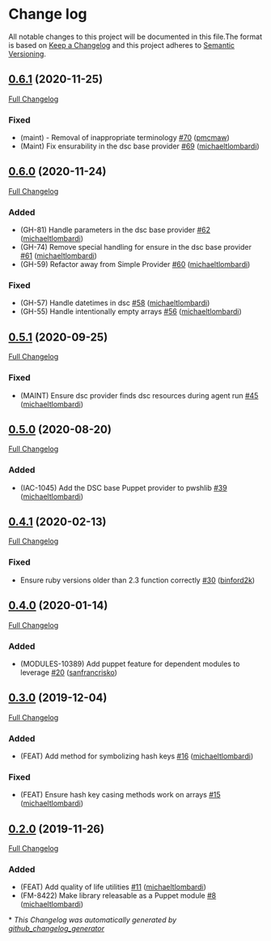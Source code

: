 # Change log

All notable changes to this project will be documented in this file.The format is based on [Keep a Changelog](http://keepachangelog.com/en/1.0.0/) and this project adheres to [Semantic Versioning](http://semver.org).

## [0.6.1](https://github.com/puppetlabs/ruby-pwsh/tree/0.6.1) (2020-11-25)

[Full Changelog](https://github.com/puppetlabs/ruby-pwsh/compare/0.6.0...0.6.1)

### Fixed

- \(maint\) - Removal of inappropriate terminology [\#70](https://github.com/puppetlabs/ruby-pwsh/pull/70) ([pmcmaw](https://github.com/pmcmaw))
- \(Maint\) Fix ensurability in the dsc base provider [\#69](https://github.com/puppetlabs/ruby-pwsh/pull/69) ([michaeltlombardi](https://github.com/michaeltlombardi))

## [0.6.0](https://github.com/puppetlabs/ruby-pwsh/tree/0.6.0) (2020-11-24)

[Full Changelog](https://github.com/puppetlabs/ruby-pwsh/compare/0.5.1...0.6.0)

### Added

- \(GH-81\) Handle parameters in the dsc base provider [\#62](https://github.com/puppetlabs/ruby-pwsh/pull/62) ([michaeltlombardi](https://github.com/michaeltlombardi))
- \(GH-74\) Remove special handling for ensure in the dsc base provider [\#61](https://github.com/puppetlabs/ruby-pwsh/pull/61) ([michaeltlombardi](https://github.com/michaeltlombardi))
- \(GH-59\) Refactor away from Simple Provider [\#60](https://github.com/puppetlabs/ruby-pwsh/pull/60) ([michaeltlombardi](https://github.com/michaeltlombardi))

### Fixed

- \(GH-57\) Handle datetimes in dsc [\#58](https://github.com/puppetlabs/ruby-pwsh/pull/58) ([michaeltlombardi](https://github.com/michaeltlombardi))
- \(GH-55\) Handle intentionally empty arrays [\#56](https://github.com/puppetlabs/ruby-pwsh/pull/56) ([michaeltlombardi](https://github.com/michaeltlombardi))

## [0.5.1](https://github.com/puppetlabs/ruby-pwsh/tree/0.5.1) (2020-09-25)

[Full Changelog](https://github.com/puppetlabs/ruby-pwsh/compare/0.5.0...0.5.1)

### Fixed

- \(MAINT\) Ensure dsc provider finds dsc resources during agent run [\#45](https://github.com/puppetlabs/ruby-pwsh/pull/45) ([michaeltlombardi](https://github.com/michaeltlombardi))

## [0.5.0](https://github.com/puppetlabs/ruby-pwsh/tree/0.5.0) (2020-08-20)

[Full Changelog](https://github.com/puppetlabs/ruby-pwsh/compare/0.4.1...0.5.0)

### Added

- \(IAC-1045\) Add the DSC base Puppet provider to pwshlib [\#39](https://github.com/puppetlabs/ruby-pwsh/pull/39) ([michaeltlombardi](https://github.com/michaeltlombardi))

## [0.4.1](https://github.com/puppetlabs/ruby-pwsh/tree/0.4.1) (2020-02-13)

[Full Changelog](https://github.com/puppetlabs/ruby-pwsh/compare/0.4.0...0.4.1)

### Fixed

- Ensure ruby versions older than 2.3 function correctly [\#30](https://github.com/puppetlabs/ruby-pwsh/pull/30) ([binford2k](https://github.com/binford2k))

## [0.4.0](https://github.com/puppetlabs/ruby-pwsh/tree/0.4.0) (2020-01-14)

[Full Changelog](https://github.com/puppetlabs/ruby-pwsh/compare/0.3.0...0.4.0)

### Added

- \(MODULES-10389\) Add puppet feature for dependent modules to leverage [\#20](https://github.com/puppetlabs/ruby-pwsh/pull/20) ([sanfrancrisko](https://github.com/sanfrancrisko))

## [0.3.0](https://github.com/puppetlabs/ruby-pwsh/tree/0.3.0) (2019-12-04)

[Full Changelog](https://github.com/puppetlabs/ruby-pwsh/compare/0.2.0...0.3.0)

### Added

- \(FEAT\) Add method for symbolizing hash keys [\#16](https://github.com/puppetlabs/ruby-pwsh/pull/16) ([michaeltlombardi](https://github.com/michaeltlombardi))

### Fixed

- \(FEAT\) Ensure hash key casing methods work on arrays [\#15](https://github.com/puppetlabs/ruby-pwsh/pull/15) ([michaeltlombardi](https://github.com/michaeltlombardi))

## [0.2.0](https://github.com/puppetlabs/ruby-pwsh/tree/0.2.0) (2019-11-26)

[Full Changelog](https://github.com/puppetlabs/ruby-pwsh/compare/0.1.0...0.2.0)

### Added

- \(FEAT\) Add quality of life utilities [\#11](https://github.com/puppetlabs/ruby-pwsh/pull/11) ([michaeltlombardi](https://github.com/michaeltlombardi))
- \(FM-8422\) Make library releasable as a Puppet module [\#8](https://github.com/puppetlabs/ruby-pwsh/pull/8) ([michaeltlombardi](https://github.com/michaeltlombardi))



\* *This Changelog was automatically generated by [github_changelog_generator](https://github.com/github-changelog-generator/github-changelog-generator)*
